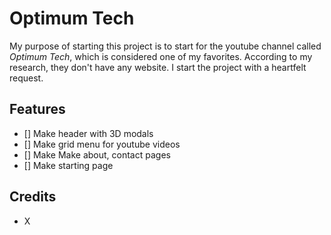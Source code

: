 # <strong> Optimum Tech </strong>

My purpose of starting this project is to start for the youtube channel called _Optimum Tech_, which is considered one of my favorites. According to my research, they don't have any website. I start the project with a heartfelt request.


## Features

-   [] Make header with 3D modals
-   [] Make grid menu for youtube videos
-   [] Make Make about, contact pages
-   [] Make starting page

## Credits

- X

